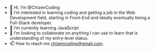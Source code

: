- 👋 Hi, I’m @ChizenCoding
- 👀 I’m interested in learning coding and getting a job in the Web Development field, starting in Front-End and ideally eventually being a Full-Stack developer. 
- 🌱 I’m currently learning JavaScript
- 💞️ I’m looking to collaborate on anything I can use to learn that is understanding of my entry-level status. 
- 📫 How to reach me chizencoding@gmail.com. 

<!---
ChizenCoding/ChizenCoding is a ✨ special ✨ repository because its `README.md` (this file) appears on your GitHub profile.
You can click the Preview link to take a look at your changes.
--->
